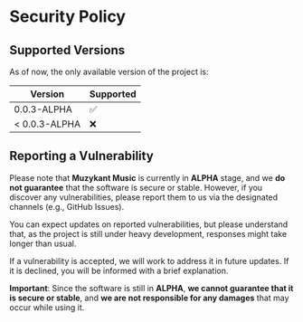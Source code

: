 # Security Policy

## Supported Versions

As of now, the only available version of the project is:

| Version         | Supported          |
| --------------- | ------------------ |
| 0.0.3-ALPHA     | :white_check_mark: |
| < 0.0.3-ALPHA   | :x:                |

## Reporting a Vulnerability

Please note that **Muzykant Music** is currently in **ALPHA** stage, and we **do not guarantee** that the software is secure or stable. However, if you discover any vulnerabilities, please report them to us via the designated channels (e.g., GitHub Issues).

You can expect updates on reported vulnerabilities, but please understand that, as the project is still under heavy development, responses might take longer than usual.

If a vulnerability is accepted, we will work to address it in future updates. If it is declined, you will be informed with a brief explanation.

**Important**: Since the software is still in **ALPHA**, **we cannot guarantee that it is secure or stable**, and **we are not responsible for any damages** that may occur while using it.

